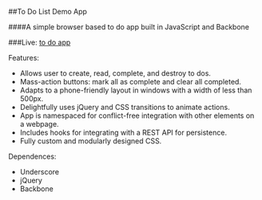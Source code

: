 ##To Do List Demo App

####A simple browser based to do app built in JavaScript and Backbone

###Live: [to do app](andrew.defran.co/MakeSpace_to_do_demo)

Features:
  + Allows user to create, read, complete, and destroy to dos.
  + Mass-action buttons: mark all as complete and clear all completed.
  + Adapts to a phone-friendly layout in windows with a width of less than 500px.
  + Delightfully uses jQuery and CSS transitions to animate actions.
  + App is namespaced for conflict-free integration with other elements on a webpage.
  + Includes hooks for integrating with a REST API for persistence.
  + Fully custom and modularly designed CSS.

Dependences:
  + Underscore
  + jQuery
  + Backbone
